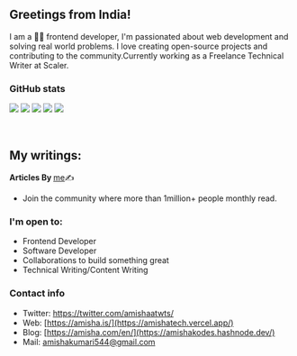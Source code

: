 ## Greetings from India!

 I am a 👨‍💻 frontend developer, I'm passionated about web development and solving real world problems. I love creating open-source projects and contributing to the community.Currently working as a Freelance Technical Writer at Scaler.
### GitHub stats

![](https://github-profile-summary-cards.vercel.app/api/cards/profile-details?username=Amishakumari544&theme=github)
![](https://github-profile-summary-cards.vercel.app/api/cards/repos-per-language?username=Amishakumari544&theme=github)
![](https://github-profile-summary-cards.vercel.app/api/cards/most-commit-language?username=Amishakumari544&theme=github)
![](https://github-profile-summary-cards.vercel.app/api/cards/stats?username=Amishakumari544&theme=github)
![](https://github-profile-summary-cards.vercel.app/api/cards/productive-time?username=Amishakumari544&theme=github)

 
<br>

## My writings:

<b> Articles By </b> [me](https://takeuforward.org/?s=Amisha+kumari)✍️
- Join the community where more than 1million+ people monthly read.

### I'm open to:
- Frontend Developer
- Software Developer
- Collaborations to build something great
- Technical Writing/Content Writing

### Contact info
- Twitter: https://twitter.com/amishaatwts/
- Web: [https://amisha.is/](https://amishatech.vercel.app/)
- Blog: [https://amisha.com/en/](https://amishakodes.hashnode.dev/)
- Mail: amishakumari544@gmail.com




